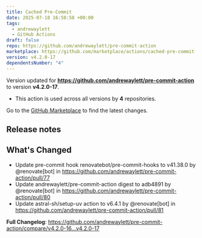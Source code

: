 ```yaml
---
title: Cached Pre-Commit
date: 2025-07-18 16:58:58 +00:00
tags:
  - andrewaylett
  - GitHub Actions
draft: false
repo: https://github.com/andrewaylett/pre-commit-action
marketplace: https://github.com/marketplace/actions/cached-pre-commit
version: v4.2.0-17
dependentsNumber: "4"
---
```



Version updated for **https://github.com/andrewaylett/pre-commit-action** to version **v4.2.0-17**.
- This action is used across all versions by **4** repositories.

Go to the [GitHub Marketplace](https://github.com/marketplace/actions/cached-pre-commit) to find the latest changes.

## Release notes

## What's Changed
* Update pre-commit hook renovatebot/pre-commit-hooks to v41.38.0 by @renovate[bot] in https://github.com/andrewaylett/pre-commit-action/pull/77
* Update andrewaylett/pre-commit-action digest to adb4891 by @renovate[bot] in https://github.com/andrewaylett/pre-commit-action/pull/80
* Update astral-sh/setup-uv action to v6.4.1 by @renovate[bot] in https://github.com/andrewaylett/pre-commit-action/pull/81


**Full Changelog**: https://github.com/andrewaylett/pre-commit-action/compare/v4.2.0-16...v4.2.0-17
